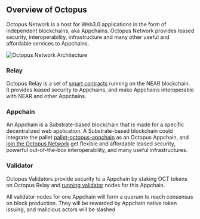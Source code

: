 ## Overview of Octopus

Octopus Network is a host for Web3.0 applications in the form of independent blockchains, aka Appchains. Octopus Network provides leased security, interoperability, infrastructure and many other useful and affordable services to Appchains.

![Octopus Network Architecture](https://raw.githubusercontent.com/octopus-network/pallet-octopus-appchain/master/docs/architecture.jpg)

### Relay

Octopus Relay is a set of [smart contracts](https://github.com/octopus-network/octopus-relay-contract) running on the NEAR blockchain. It provides leased security to Appchains, and make Appchains interoperable with NEAR and other Appchains.

### Appchain

An Appchain is a Substrate-based blockchain that is made for a specific decentralized web application. A Substrate-based blockchain could integrate the pallet [pallet-octopus-appchain](https://github.com/octopus-network/pallet-octopus-appchain) as an Octopus Appchain, and [join the Octopus Network](https://github.com/octopus-network/pallet-octopus-appchain/blob/master/docs/Appchain_Guide.md) get flexible and affordable leased security, powerful out-of-the-box interoperability, and many useful infrastructures. 

### Validator

Octopus Validators provide security to a Appchain by staking OCT tokens on Octopus Relay and [running validator]() nodes for this Appchain.

All validator nodes for one Appchain will form a quorum to reach consensus on block production. They will be rewarded by Appchain native token issuing, and malicious actors will be slashed 